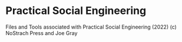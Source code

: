 # Practical Social Engineering
Files and Tools associated with Practical Social Engineering (2022) (c) NoStrach Press and Joe Gray
